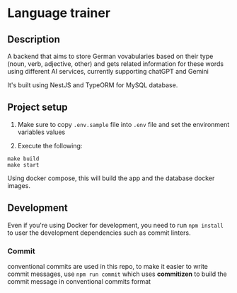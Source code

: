 # Language trainer

## Description

A backend that aims to store German vovabularies based on their type (noun, verb, adjective, other) and gets related information for these words using different AI services, currently supporting chatGPT and Gemini

It's built using NestJS and TypeORM for MySQL database.

## Project setup

1. Make sure to copy `.env.sample` file into `.env` file and set the environment variables values

2. Execute the following:

```make
make build
make start
```

Using docker compose, this will build the app and the database docker images.

## Development

Even if you're using Docker for development, you need to run `npm install` to user the development dependencies such as commit linters.

### Commit

conventional commits are used in this repo, to make it easier to write commit messages, use `npm run commit` which uses **commitizen** to build the commit message in conventional commits format
